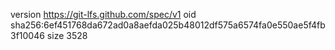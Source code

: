 version https://git-lfs.github.com/spec/v1
oid sha256:6ef451768da672ad0a8aefda025b48012df575a6574fa0e550ae5f4fb3f10046
size 3528

